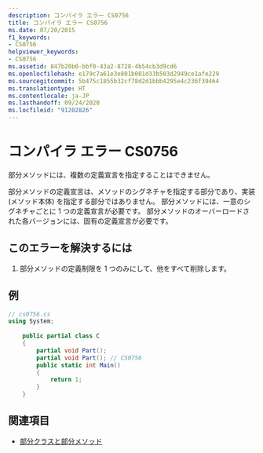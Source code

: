```yaml
---
description: コンパイラ エラー CS0756
title: コンパイラ エラー CS0756
ms.date: 07/20/2015
f1_keywords:
- CS0756
helpviewer_keywords:
- CS0756
ms.assetid: 847b20b0-bbf0-43a2-8728-4b54cb3d9cd6
ms.openlocfilehash: e179c7a61e3e801b001d33b503d2949ce1afe229
ms.sourcegitcommit: 5b475c1855b32cf78d2d1bbb4295e4c236f39464
ms.translationtype: HT
ms.contentlocale: ja-JP
ms.lasthandoff: 09/24/2020
ms.locfileid: "91202826"
---
```

# <a name="compiler-error-cs0756"></a>コンパイラ エラー CS0756

部分メソッドには、複数の定義宣言を指定することはできません。  
  
 部分メソッドの定義宣言は、メソッドのシグネチャを指定する部分であり、実装 (メソッド本体) を指定する部分ではありません。 部分メソッドには、一意のシグネチャごとに 1 つの定義宣言が必要です。 部分メソッドのオーバーロードされた各バージョンには、固有の定義宣言が必要です。  
  
## <a name="to-correct-this-error"></a>このエラーを解決するには  
  
1. 部分メソッドの定義制限を 1 つのみにして、他をすべて削除します。  
  
## <a name="example"></a>例  
  
```csharp  
// cs0756.cs  
using System;  
  
    public partial class C  
    {  
        partial void Part();  
        partial void Part(); // CS0756  
        public static int Main()  
        {  
            return 1;  
        }  
    }  
```  
  
## <a name="see-also"></a>関連項目

- [部分クラスと部分メソッド](../programming-guide/classes-and-structs/partial-classes-and-methods.md)

